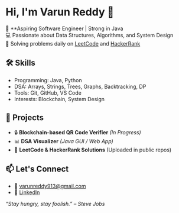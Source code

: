 # Hi, I'm Varun Reddy 👋

🎯 **Aspiring Software Engineer | Strong in Java  
💻 Passionate about Data Structures, Algorithms, and System Design  
🔁 Solving problems daily on [LeetCode]([https://leetcode.com/](https://leetcode.com/u/varun2004-13/)) and [HackerRank]([https://www.hackerrank.com/](https://www.hackerrank.com/profile/varun_913))

## 🛠️ Skills
- Programming: Java, Python
- DSA: Arrays, Strings, Trees, Graphs, Backtracking, DP
- Tools: Git, GitHub, VS Code
- Interests: Blockchain, System Design

## 🔨 Projects
- 🔒 **Blockchain-based QR Code Verifier** *(In Progress)*
- 📊 **DSA Visualizer** *(Java GUI / Web App)*
- 📘 **LeetCode & HackerRank Solutions** (Uploaded in public repos)

## 📫 Let's Connect
- 📧 varunreddy913@gmail.com 
- 💼 [LinkedIn](www.linkedin.com/in/varunreddy-reddypally-9132004sep)

_“Stay hungry, stay foolish.” – Steve Jobs_

